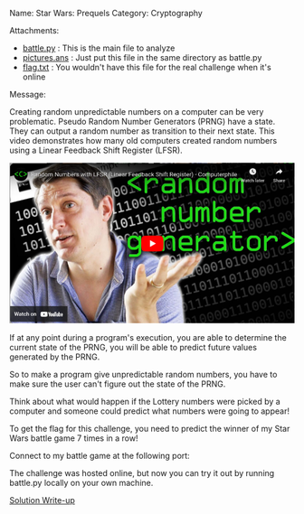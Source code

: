 Name: Star Wars: Prequels
Category:  Cryptography

Attachments:
* [battle.py](battle.py) : This is the main file to analyze
* [pictures.ans](pictures.ans) : Just put this file in the same directory as battle.py
* [flag.txt](flag.txt) : You wouldn't have this file for the real challenge when it's online

Message:

Creating random unpredictable numbers on a computer can be very problematic.
Pseudo Random Number Generators (PRNG) have a state.  They can output a
random number as transition to their next state.  This video demonstrates
how many old computers created random numbers using a Linear Feedback Shift
Register (LFSR).

[![Thumbnail of Youtube LFSR Video](graphics/lfsr_yt_thumb.png)](https://www.youtube.com/watch?v=Ks1pw1X22y4)

If at any point during a program's execution, you are able to determine the
current state of the PRNG, you will be able to predict future values
generated by the PRNG.

So to make a program give unpredictable random numbers, you have to make
sure the user can't figure out the state of the PRNG.

Think about what would happen if the Lottery numbers were picked by a
computer and someone could predict what numbers were going to appear!

To get the flag for this challenge, you need to predict the winner of my Star
Wars battle game 7 times in a row!

Connect to my battle game at the following port:

The challenge was hosted online, but now you can try it out by running battle.py locally on your own machine. 

[ Solution Write-up ](prequel_writeup.md)

